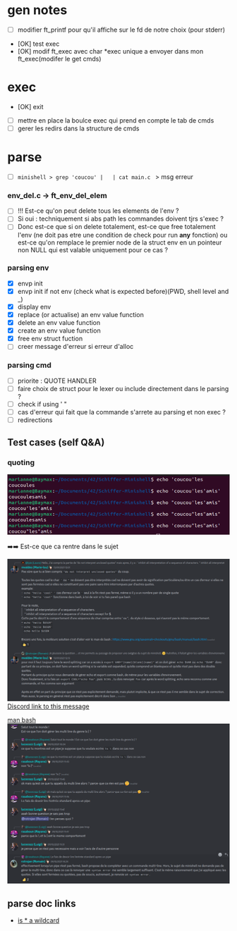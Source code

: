 # gen notes
- [ ] modifier ft_printf pour qu'il affiche sur le fd de notre choix (pour stderr)
- [OK] test exec 
- [OK] modif ft_exec avec char *exec unique a envoyer dans mon ft_exec(modifer le get cmds)

# exec
- [OK] exit
- [ ] mettre en place la boulce exec qui prend en compte le tab de cmds
- [ ] gerer les redirs dans la structure de cmds

# parse
- [ ] ``minishell > grep 'coucou' |   | cat main.c `` > msg erreur
### env_del.c -> ft_env_del_elem
- [ ] !!! Est-ce qu'on peut delete tous les elements de l'env ?
- [ ] Si oui : techniquement si abs path les commandes doivent tjrs s'exec ?
- [ ] Donc est-ce que si on delete totalement, est-ce que free totalement l'env (ne doit pas etre une condition de check pour run __any__ fonction) ou est-ce qu'on remplace le premier node de la struct env en un pointeur non NULL qui est valable uniquement pour ce cas ? 
### parsing env
- [x] envp init
- [x] envp init if not env (check what is expected before)(PWD, shell level and _)
- [x] display env
- [x] replace (or actualise) an env value function
- [x] delete an env value function
- [x] create an env value function
- [x] free env struct fuction
- [ ] creer message d'erreur si erreur d'alloc
### parsing cmd
- [ ] priorite : QUOTE HANDLER
- [ ] faire choix de struct pour le lexer ou include directement dans le parsing ?
- [ ] check if using ' "
- [ ] cas d'erreur qui fait que la commande s'arrete au parsing et non exec ?
- [ ] redirections

## Test cases (self Q&A)
### quoting
![quoting behaviour](readme_pic/quoting_1.png)

:arrow_right::arrow_right: Est-ce que ca rentre dans le sujet

![Possible answer](readme_pic/explain_1.png)
[Discord link to this message](https://discord.com/channels/774300457157918772/785407549725736971/886914406712238121)

[man bash](https://www.gnu.org/savannah-checkouts/gnu/bash/manual/bash.html)
![discord answers](readme_pic/parsing_note_1.png)

## parse doc links
- [is * a wildcard](https://hbctraining.github.io/Intro-to-shell-flipped/lessons/02_wildcards_shortcuts.html#:~:text=The%20Shell%20(bash)%20considers%20an,the%20most%20for%20our%20exercises.)